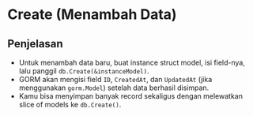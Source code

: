 # Create (Menambah Data)

## Penjelasan

- Untuk menambah data baru, buat instance struct model, isi field-nya, lalu panggil `db.Create(&instanceModel)`.
- GORM akan mengisi field `ID`, `CreatedAt`, dan `UpdatedAt` (jika menggunakan `gorm.Model`) setelah data berhasil disimpan.
- Kamu bisa menyimpan banyak record sekaligus dengan melewatkan slice of models ke `db.Create()`.
